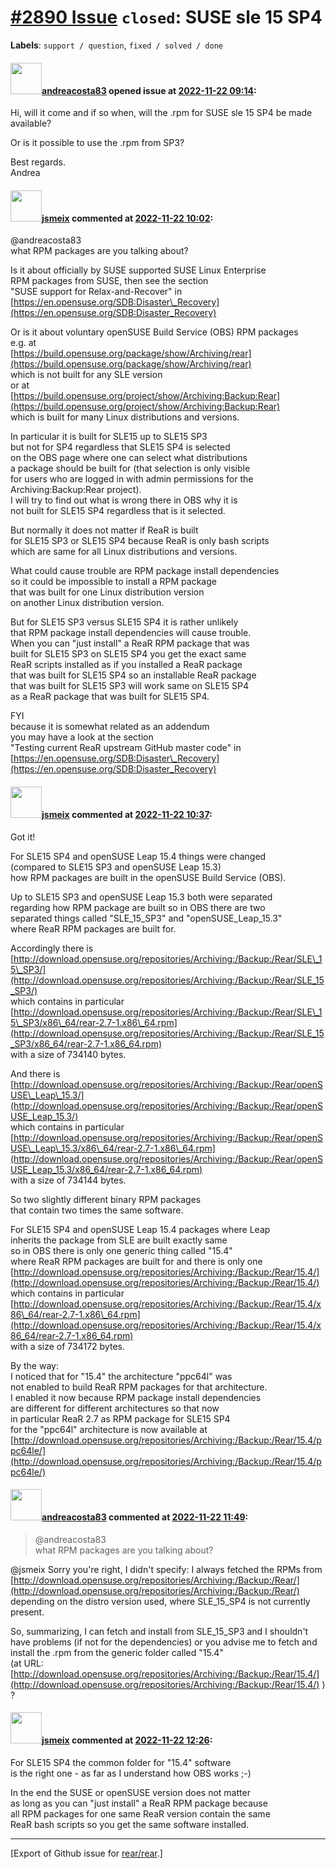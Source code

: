[\#2890 Issue](https://github.com/rear/rear/issues/2890) `closed`: SUSE sle 15 SP4
==================================================================================

**Labels**: `support / question`, `fixed / solved / done`

#### <img src="https://avatars.githubusercontent.com/u/118806238?v=4" width="50">[andreacosta83](https://github.com/andreacosta83) opened issue at [2022-11-22 09:14](https://github.com/rear/rear/issues/2890):

Hi, will it come and if so when, will the .rpm for SUSE sle 15 SP4 be
made available?

Or is it possible to use the .rpm from SP3?

Best regards.  
Andrea

#### <img src="https://avatars.githubusercontent.com/u/1788608?u=925fc54e2ce01551392622446ece427f51e2f0ce&v=4" width="50">[jsmeix](https://github.com/jsmeix) commented at [2022-11-22 10:02](https://github.com/rear/rear/issues/2890#issuecomment-1323406018):

@andreacosta83  
what RPM packages are you talking about?

Is it about officially by SUSE supported SUSE Linux Enterprise  
RPM packages from SUSE, then see the section  
"SUSE support for Relax-and-Recover" in  
[https://en.opensuse.org/SDB:Disaster\_Recovery](https://en.opensuse.org/SDB:Disaster_Recovery)

Or is it about voluntary openSUSE Build Service (OBS) RPM packages  
e.g. at  
[https://build.opensuse.org/package/show/Archiving/rear](https://build.opensuse.org/package/show/Archiving/rear)  
which is not built for any SLE version  
or at  
[https://build.opensuse.org/project/show/Archiving:Backup:Rear](https://build.opensuse.org/project/show/Archiving:Backup:Rear)  
which is built for many Linux distributions and versions.

In particular it is built for SLE15 up to SLE15 SP3  
but not for SP4 regardless that SLE15 SP4 is selected  
on the OBS page where one can select what distributions  
a package should be built for (that selection is only visible  
for users who are logged in with admin permissions for the  
Archiving:Backup:Rear project).  
I will try to find out what is wrong there in OBS why it is  
not built for SLE15 SP4 regardless that is it selected.

But normally it does not matter if ReaR is built  
for SLE15 SP3 or SLE15 SP4 because ReaR is only bash scripts  
which are same for all Linux distributions and versions.

What could cause trouble are RPM package install dependencies  
so it could be impossible to install a RPM package  
that was built for one Linux distribution version  
on another Linux distribution version.

But for SLE15 SP3 versus SLE15 SP4 it is rather unlikely  
that RPM package install dependencies will cause trouble.  
When you can "just install" a ReaR RPM package that was  
built for SLE15 SP3 on SLE15 SP4 you get the exact same  
ReaR scripts installed as if you installed a ReaR package  
that was built for SLE15 SP4 so an installable ReaR package  
that was built for SLE15 SP3 will work same on SLE15 SP4  
as a ReaR package that was built for SLE15 SP4.

FYI  
because it is somewhat related as an addendum  
you may have a look at the section  
"Testing current ReaR upstream GitHub master code" in  
[https://en.opensuse.org/SDB:Disaster\_Recovery](https://en.opensuse.org/SDB:Disaster_Recovery)

#### <img src="https://avatars.githubusercontent.com/u/1788608?u=925fc54e2ce01551392622446ece427f51e2f0ce&v=4" width="50">[jsmeix](https://github.com/jsmeix) commented at [2022-11-22 10:37](https://github.com/rear/rear/issues/2890#issuecomment-1323462648):

Got it!

For SLE15 SP4 and openSUSE Leap 15.4 things were changed  
(compared to SLE15 SP3 and openSUSE Leap 15.3)  
how RPM packages are built in the openSUSE Build Service (OBS).

Up to SLE15 SP3 and openSUSE Leap 15.3 both were separated  
regarding how RPM package are built so in OBS there are two  
separated things called "SLE\_15\_SP3" and "openSUSE\_Leap\_15.3"  
where ReaR RPM packages are built for.

Accordingly there is  
[http://download.opensuse.org/repositories/Archiving:/Backup:/Rear/SLE\_15\_SP3/](http://download.opensuse.org/repositories/Archiving:/Backup:/Rear/SLE_15_SP3/)  
which contains in particular  
[http://download.opensuse.org/repositories/Archiving:/Backup:/Rear/SLE\_15\_SP3/x86\_64/rear-2.7-1.x86\_64.rpm](http://download.opensuse.org/repositories/Archiving:/Backup:/Rear/SLE_15_SP3/x86_64/rear-2.7-1.x86_64.rpm)  
with a size of 734140 bytes.

And there is  
[http://download.opensuse.org/repositories/Archiving:/Backup:/Rear/openSUSE\_Leap\_15.3/](http://download.opensuse.org/repositories/Archiving:/Backup:/Rear/openSUSE_Leap_15.3/)  
which contains in particular  
[http://download.opensuse.org/repositories/Archiving:/Backup:/Rear/openSUSE\_Leap\_15.3/x86\_64/rear-2.7-1.x86\_64.rpm](http://download.opensuse.org/repositories/Archiving:/Backup:/Rear/openSUSE_Leap_15.3/x86_64/rear-2.7-1.x86_64.rpm)  
with a size of 734144 bytes.

So two slightly different binary RPM packages  
that contain two times the same software.

For SLE15 SP4 and openSUSE Leap 15.4 packages where Leap  
inherits the package from SLE are built exactly same  
so in OBS there is only one generic thing called "15.4"  
where ReaR RPM packages are built for and there is only one  
[http://download.opensuse.org/repositories/Archiving:/Backup:/Rear/15.4/](http://download.opensuse.org/repositories/Archiving:/Backup:/Rear/15.4/)  
which contains in particular  
[http://download.opensuse.org/repositories/Archiving:/Backup:/Rear/15.4/x86\_64/rear-2.7-1.x86\_64.rpm](http://download.opensuse.org/repositories/Archiving:/Backup:/Rear/15.4/x86_64/rear-2.7-1.x86_64.rpm)  
with a size of 734172 bytes.

By the way:  
I noticed that for "15.4" the architecture "ppc64l" was  
not enabled to build ReaR RPM packages for that architecture.  
I enabled it now because RPM package install dependencies  
are different for different architectures so that now  
in particular ReaR 2.7 as RPM package for SLE15 SP4  
for the "ppc64l" architecture is now available at  
[http://download.opensuse.org/repositories/Archiving:/Backup:/Rear/15.4/ppc64le/](http://download.opensuse.org/repositories/Archiving:/Backup:/Rear/15.4/ppc64le/)

#### <img src="https://avatars.githubusercontent.com/u/118806238?v=4" width="50">[andreacosta83](https://github.com/andreacosta83) commented at [2022-11-22 11:49](https://github.com/rear/rear/issues/2890#issuecomment-1323545681):

> @andreacosta83  
> what RPM packages are you talking about?

@jsmeix Sorry you're right, I didn't specify: I always fetched the RPMs
from  
[http://download.opensuse.org/repositories/Archiving:/Backup:/Rear/](http://download.opensuse.org/repositories/Archiving:/Backup:/Rear/)  
depending on the distro version used, where SLE\_15\_SP4 is not
currently present.

So, summarizing, I can fetch and install from SLE\_15\_SP3 and I
shouldn't have problems (if not for the dependencies) or you advise me
to fetch and install the .rpm from the generic folder called "15.4"  
(at URL:
[http://download.opensuse.org/repositories/Archiving:/Backup:/Rear/15.4/](http://download.opensuse.org/repositories/Archiving:/Backup:/Rear/15.4/)
) ?

#### <img src="https://avatars.githubusercontent.com/u/1788608?u=925fc54e2ce01551392622446ece427f51e2f0ce&v=4" width="50">[jsmeix](https://github.com/jsmeix) commented at [2022-11-22 12:26](https://github.com/rear/rear/issues/2890#issuecomment-1323593253):

For SLE15 SP4 the common folder for "15.4" software  
is the right one - as far as I understand how OBS works ;-)

In the end the SUSE or openSUSE version does not matter  
as long as you can "just install" a ReaR RPM package because  
all RPM packages for one same ReaR version contain the same  
ReaR bash scripts so you get the same software installed.

------------------------------------------------------------------------

\[Export of Github issue for
[rear/rear](https://github.com/rear/rear).\]
